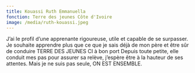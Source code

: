 ```yaml
---
title: Kouassi Ruth Emmanuella
fonction: Terre des jeunes Côte d'Ivoire
image: /media/ruth-kouassi.jpeg
---
```

J’ai le profil d’une apprenante rigoureuse, utile et capable de se surpasser. Je souhaite apprendre plus que ce que je sais déjà de mon père et être sûr de conduire TERRE DES JEUNES CI à bon port
Depuis toute petite, elle conduit mes pas pour assurer sa relève, j’espère être à la hauteur de ses attentes. Mais je ne suis pas seule, ON EST ENSEMBLE.
